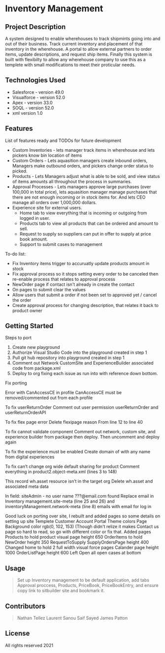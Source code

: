 # Inventory Management

## Project Description

A system designed to enable wherehouses to track shipmints going into and out of their business. Track current inventory and placement of that inventory in the wherehouse. A portal to allow external partners to order items, update descriptions, and request ship items. Finally this system is built with flexibilty to allow any wherehouse company to use this as a templete with small modifications to meet their proticular needs.

## Technologies Used

* Salesforce - version 49.0
* Visualforce - version 52.0
* Apex - version 33.0
* SOQL - version 52.0
* xml version 1.0

## Features

List of features ready and TODOs for future development
* Custom Inventories - lets manager track items in wherehouse and lets pickers know bin location of items
* Custom Orders - Lets aquasition managers create inbound orders, Managers make outbound orders, and pickers change order status to picked.
* Products - Lets Managers adjust what is able to be sold, and view status of items amounts all throughout the process in summaries.
* Approval Processes - Lets managers approve large purchases (over 100,000 in total price), lets aquasition manager manage purchases that there are not enough incoming or in stock items for. And lets CEO manage all orders over 1,000,000 dollars.
* Experience site for external users.
  * Home tab to view everything that is incoming or outgoing from logged in user.
  * Products tab to view all products that can be ordered and amount to sell.
  * Request to supply so suppliers can put in offer to supply at price book amount.
  * Support to submit cases to management


To-do list:
* Fix Inventory items trigger to accuruatly update products amount in stock
* Fix approval process so it stops setting every order to be canceled then re-enable process that relates to approval process
* NewOrder page if contact isn't already in create the contact
* On pages to submit clear the values
* Allow users that submit a order if not been set to approved yet / cancel the order
* Create approval process for changing description, that relates it back to product owner

## Getting Started
   
Steps to port
  1. Create new playground
  2. Authorize Visual Studio Code into the playground created in step 1
  3. Pull git hub repository into playground created in step 1 
  4. Comment out Network CustomSite and ExperienceBuilder associated code from package.xml
  5. Deploy to org fixing each issue as run into with reference down bottom.

Fix porting

Error with CanAccessCE in profile 
   CanAccessCE must be removed/commented out from each profile

To fix userReturnOrder
  Comment out user permission userReturnOrder and userReturnOrderAPI

To fix flex page error
  Delete flexipage reason
    From line 12 to line 40

To fix cannot validate component
  Comment out network, custom site, and experience builder from package then deploy. Then uncomment and deploy again

To fix the experience must be enabled
    Create domain of with any name from digital experiences

To fix can’t change org wide default sharing  for product
  Comment everything in product2.object-meta.xml (lines 3 to 148)

This record wh.asset resource isn’t in the target org
  Delete wh.asset and associated meta data
  
In field: siteAdmin - no user name ???@email.com found
     Replace email in Inventory management.site-meta (line 25 and 26) and inventoryManagement.network-meta (line 8) emails with email for log in
     
     
Good luck on porting over site, I rebuilt and added pages so some details on setting up site
  Templete Customer Account Portal
  Theme colors Page Background color rgb(0, 102, 153) (Though didn't relize it makes Contact us page so hard to read, so go with different color or fix that.
  Added pages
    Products to hold product visual page height 650
    OrderItems to hold NewOrder height 350
    RequestToSupply SupplyOrdersPage height 400
    Changed home to hold 2 full width visual force pages
      Calander page height 1000
      OrderListPage height 600
      Left Open all open cases at bottom
    
    
   
## Usage

> Set up Inventory management to be default application, add tabs Approval proccess, Products, PriceBook, PriceBookEntry, and ensure copy link to sitbuilder site and bookmark it.

## Contributors

> Nathan Tellez
> Laurent Sanou
> Saif Sayed
> James Patton

## License

All rights reserved 2021 
